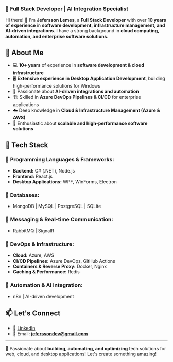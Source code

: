 ### 🚀 Full Stack Developer | AI Integration Specialist  

Hi there! 👋 I'm **Jefersson Lemes**, a **Full Stack Developer** with over **10 years of experience** in **software development, infrastructure management, and AI-driven integrations**. I have a strong background in **cloud computing, automation, and enterprise software solutions**.  

## 🔹 About Me  
- 💻 **10+ years** of experience in **software development & cloud infrastructure**  
- 🖥️ **Extensive experience in Desktop Application Development**, building high-performance solutions for Windows  
- 🤖 Passionate about **AI-driven integrations and automation**  
- 🏗️ Skilled in **Azure DevOps Pipelines & CI/CD** for enterprise applications  
- ☁️ Deep knowledge in **Cloud & Infrastructure Management (Azure & AWS)**  
- 🚀 Enthusiastic about **scalable and high-performance software solutions**  

## 🔧 Tech Stack  
### 🔹 **Programming Languages & Frameworks:**  
- **Backend:** C# (.NET), Node.js  
- **Frontend:** React.js  
- **Desktop Applications:** WPF, WinForms, Electron  

### 🔹 **Databases:**  
- MongoDB | MySQL | PostgreSQL | SQLite  

### 🔹 **Messaging & Real-time Communication:**  
- RabbitMQ | SignalR  

### 🔹 **DevOps & Infrastructure:**  
- **Cloud:** Azure, AWS  
- **CI/CD Pipelines:** Azure DevOps, GitHub Actions  
- **Containers & Reverse Proxy:** Docker, Nginx  
- **Caching & Performance:** Redis  

### 🔹 **Automation & AI Integration:**  
- n8n | AI-driven development  

## 📫 Let's Connect  
- 🔗 [LinkedIn](www.linkedin.com/in/jefersson-lemes-43a528162)  
- 📧 Email: **jeferssondev@gmail.com**

---

🚀 Passionate about **building, automating, and optimizing** tech solutions for web, cloud, and desktop applications! Let's create something amazing!  
